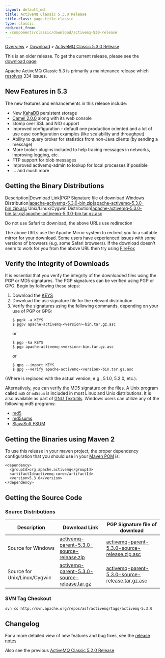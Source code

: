 ```yaml
---
layout: default_md
title: ActiveMQ Classic 5.3.0 Release 
title-class: page-title-classic
type: classic
redirect_from:
- /components/classic/download/activemq-530-release
---
```


[Overview](overview) > [Download](download) > [ActiveMQ Classic 5.3.0 Release](activemq-530-release)

<div class="alert alert-warning">
  This is an older release. To get the current release, please see the <a href="{{site.baseurl}}/components/classic/download" class="alert-link">download page</a>.
</div>

Apache ActiveMQ Classic 5.3 is primarily a maintenance release which [resolves](https://issues.apache.org/activemq/secure/ReleaseNote.jspa?version=11914&styleName=Html&projectId=10520) 334 issues.

New Features in 5.3
-------------------

The new features and enhancements in this release include:

*   New [KahaDB](PersistenceFeatures/Persistence/Features/Persistence/kahadb) persistent storage
*   [Camel 2.0.0](http://camel.apache.org) along with its web console
*   stomp over SSL and NIO support
*   Improved configuration - default one production oriented and a lot of use case configuration examples (like scalability and throughput)
*   Ability to query broker for statistics from non-Java clients (by sending a message)
*   More broker plugins included to help tracing messages in networks, improving logging, etc.
*   FTP support for blob messages
*   Improved activemq-admin to lookup for local processes if possible
*   ... and much more

Getting the Binary Distributions
--------------------------------

Description|Download Link|PGP Signature file of download
Windows Distribution|[apache-activemq-5.3.0-bin.zip](http://archive.apache.org/dist/activemq/apache-activemq/5.3.0/apache-activemq-5.3.0-bin.zip)|[apache-activemq-5.3.0-bin.zip.asc](http://archive.apache.org/dist/activemq/apache-activemq/5.3.0/apache-activemq-5.3.0-bin.zip.asc)
Unix/Linux/Cygwin Distribution|[apache-activemq-5.3.0-bin.tar.gz](http://archive.apache.org/dist/activemq/apache-activemq/apache-activemq-5.3.0-bin.tar.gz)|[apache-activemq-5.3.0-bin.tar.gz.asc](http://archive.apache.org/dist/activemq/apache-activemq/5.3.0/apache-activemq-5.3.0-bin.tar.gz.asc)

Do not use Safari to download, the above URLs use redirection

The above URLs use the Apache Mirror system to redirect you to a suitable mirror for your download. Some users have experienced issues with some versions of browsers (e.g. some Safari browsers). If the download doesn't seem to work for you from the above URL then try using [FireFox](http://www.mozilla.com/en-US/firefox/)

Verify the Integrity of Downloads
---------------------------------

It is essential that you verify the integrity of the downloaded files using the PGP or MD5 signatures. The PGP signatures can be verified using PGP or GPG. Begin by following these steps:

1.  Download the [KEYS](http://www.apache.org/dist/activemq/KEYS)
2.  Download the asc signature file for the relevant distribution
3.  Verify the signatures using the following commands, depending on your use of PGP or GPG:
    ```
    $ pgpk -a KEYS
    $ pgpv apache-activemq-<version>-bin.tar.gz.asc
    ```
    or
    ```
    $ pgp -ka KEYS
    $ pgp apache-activemq-<version>-bin.tar.gz.asc
    ```
    or
    ```
    $ gpg --import KEYS
    $ gpg --verify apache-activemq-<version>-bin.tar.gz.asc
    ```

(Where <version> is replaced with the actual version, e.g., 5.1.0, 5.2.0, etc.).

Alternatively, you can verify the MD5 signature on the files. A Unix program called `md5` or `md5sum` is included in most Linux and Unix distributions. It is also available as part of [GNU Textutils](http://www.gnu.org/software/textutils/textutils.html). Windows users can utilize any of the following md5 programs:

*   [md5](http://www.fourmilab.ch/md5/)
*   [md5sums](http://www.pc-tools.net/win32/md5sums/)
*   [SlavaSoft FSUM](http://www.slavasoft.com/fsum/)

Getting the Binaries using Maven 2
----------------------------------

To use this release in your maven project, the proper dependency configuration that you should use in your [Maven POM](http://maven.apache.org/guides/introduction/introduction-to-the-pom.html) is:
```
<dependency>
  <groupId>org.apache.activemq</groupId>
  <artifactId>activemq-core</artifactId>
  <version>5.3.0</version>
</dependency>
```

Getting the Source Code
-----------------------

### Source Distributions

Description|Download Link|PGP Signature file of download
---|---|---
Source for Windows|[activemq-parent-5.3.0-source-release.zip](http://archive.apache.org/dist/activemq/apache-activemq/5.3.0/activemq-parent-5.3.0-source-release.zip)|[activemq-parent-5.3.0-source-release.zip.asc](http://archive.apache.org/dist/activemq/apache-activemq/5.3.0/activemq-parent-5.3.0-source-release.zip.asc)
Source for Unix/Linux/Cygwin|[activemq-parent-5.3.0-source-release.tar.gz](http://archive.apache.org/dist/activemq/apache-activemq/5.3.0/activemq-parent-5.3.0-source-release.tar.gz)|[activemq-parent-5.3.0-source-release.tar.gz.asc](http://archive.apache.org/dist/activemq/apache-activemq/5.3.0/activemq-parent-5.3.0-source-release.tar.gz.asc)

### SVN Tag Checkout

```
svn co http://svn.apache.org/repos/asf/activemq/tags/activemq-5.3.0
```

Changelog
---------

For a more detailed view of new features and bug fixes, see the [release notes](https://issues.apache.org/activemq/secure/ReleaseNote.jspa?version=11914&styleName=Html&projectId=10520)

Also see the previous [ActiveMQ Classic 5.2.0 Release](activemq-520-release)


